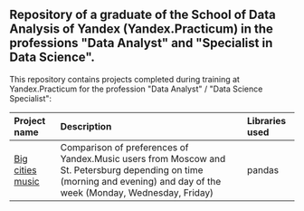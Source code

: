 ## Repository of a graduate of the School of Data Analysis of Yandex (Yandex.Practicum) in the professions "Data Analyst" and "Specialist in Data Science".
This repository contains projects completed during training at Yandex.Practicum for the profession "Data Analyst" / "Data Science Specialist":

| Project name          | Description                 | Libraries used  |
| :-------------------- | :---------------------------|:----------------|
| [Big cities music](https://github.com/stasadeus/yandex_practicum_data_science/tree/main/big_cities_music)| Comparison of preferences of Yandex.Music users from Moscow and St. Petersburg depending on time (morning and evening) and day of the week (Monday, Wednesday, Friday)|         pandas        | 
